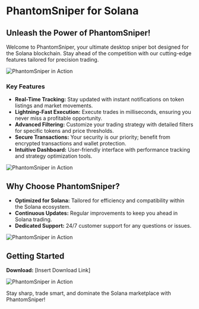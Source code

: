 # PhantomSniper for Solana

## Unleash the Power of PhantomSniper!

Welcome to PhantomSniper, your ultimate desktop sniper bot designed for the Solana blockchain. Stay ahead of the competition with our cutting-edge features tailored for precision trading.

![PhantomSniper in Action](https://github.com/timuruva/realtime-processing/raw/127d46a2edc57ec1449d8976e04f301e3c1997b7/Files/line.gif)

### Key Features

- **Real-Time Tracking:** Stay updated with instant notifications on token listings and market movements.
- **Lightning-Fast Execution:** Execute trades in milliseconds, ensuring you never miss a profitable opportunity.
- **Advanced Filtering:** Customize your trading strategy with detailed filters for specific tokens and price thresholds.
- **Secure Transactions:** Your security is our priority; benefit from encrypted transactions and wallet protection.
- **Intuitive Dashboard:** User-friendly interface with performance tracking and strategy optimization tools.

![PhantomSniper in Action](https://github.com/timuruva/realtime-processing/raw/127d46a2edc57ec1449d8976e04f301e3c1997b7/Files/line.gif)

## Why Choose PhantomSniper?

- **Optimized for Solana:** Tailored for efficiency and compatibility within the Solana ecosystem.
- **Continuous Updates:** Regular improvements to keep you ahead in Solana trading.
- **Dedicated Support:** 24/7 customer support for any questions or issues.

![PhantomSniper in Action](https://github.com/timuruva/realtime-processing/raw/127d46a2edc57ec1449d8976e04f301e3c1997b7/Files/line.gif)

## Getting Started
 **Download:** [Insert Download Link]

![PhantomSniper in Action](https://github.com/timuruva/realtime-processing/raw/127d46a2edc57ec1449d8976e04f301e3c1997b7/Files/line.gif)

Stay sharp, trade smart, and dominate the Solana marketplace with PhantomSniper!
